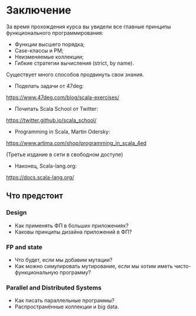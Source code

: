 # Заключение

За время прохождения курса вы увидели все главные принципы функционального программирования:

- Функции высшего порядка;
- Case-классы и PM;
- Неизменяемые коллекции;
- Гибкие стратегии вычисления (strict, by name).

Существует много способов продвинуть свои знания. 

- Поделать задачи от 47deg:

https://www.47deg.com/blog/scala-exercises/

- Почитать Scala School от Twitter:

https://twitter.github.io/scala_school/

- Programming in Scala, Martin Odersky:

https://www.artima.com/shop/programming_in_scala_4ed

(Третье издание в сети в свободном доступе)

- Наконец, Scala-lang.org:

https://docs.scala-lang.org/


## Что предстоит

### Design

- Как применять ФП в больших приложениях?
- Каковы принципы дизайна приложений в ФП?

### FP and state

- Что будет, если мы добавим мутации?
- Как можно симулировать мутирование, если мы хотим иметь чисто-функциональную программу?

### Parallel and Distributed Systems

- Как писать параллельные программы?
- Распространённые коллекции и big data.
